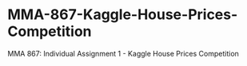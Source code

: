 # MMA-867-Kaggle-House-Prices-Competition
MMA 867: Individual Assignment 1 - Kaggle House Prices Competition
